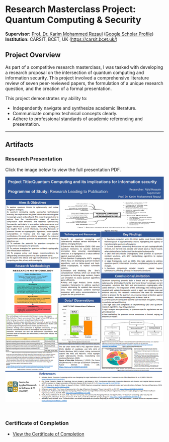 # Research Masterclass Project: Quantum Computing & Security

**Supervisor:** [Prof. Dr. Karim Mohammed Rezaul](https://www.westminster.ac.uk/about-us/our-people/directory/karim-karim) ([Google Scholar Profile](https://scholar.google.com/citations?user=f8SRHYsAAAAJ&hl=en))
**Institution:** CARSIT, BCET, UK (https://carsit.bcet.uk/)

## Project Overview

As part of a competitive research masterclass, I was tasked with developing a research proposal on the intersection of quantum computing and information security. This project involved a comprehensive literature review of seven peer-reviewed papers, the formulation of a unique research question, and the creation of a formal presentation.

This project demonstrates my ability to:
- Independently navigate and synthesize academic literature.
- Communicate complex technical concepts clearly.
- Adhere to professional standards of academic referencing and presentation.

---

## Artifacts

### Research Presentation

Click the image below to view the full presentation PDF.

[![Quantum Security Presentation Preview](./presentation_preview.png)](./Quantum_Security_Presentation.pdf)

<br>

### Certificate of Completion
*   [View the Certificate of Completion](./Certificate_Dr_Rezaul.png)
